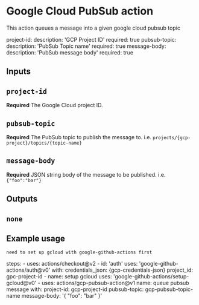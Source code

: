 # Google Cloud PubSub action

This action queues a message into a given google cloud pubsub topic

  project-id: 
    description: 'GCP Project ID'
    required: true
  pubsub-topic:
    description: 'PubSub Topic name'
    required: true
  message-body: 
    description: 'PubSub message body'
    required: true

## Inputs

## `project-id`

**Required** The Google Cloud project ID.

## `pubsub-topic`

**Required** The PubSub topic to publish the message to. i.e. `projects/{gcp-project}/topics/{topic-name}`

## `message-body`

**Required** JSON string body of the message to be published. i.e. `{"foo":"bar"}`

## Outputs

## `none`

## Example usage
`need to set up gcloud with google-github-actions first`

 steps:
    - uses: actions/checkout@v2
    - id: 'auth'
      uses: 'google-github-actions/auth@v0'
      with:
        credentials_json: {gcp-credentials-json}
        project_id: gpc-project-id
    - name: setup gcloud
      uses: 'google-github-actions/setup-gcloud@v0'
    - uses: actions/gcp-pubsub-action@v1
      name: queue pubsub message
      with:
        project-id: gcp-project-id
        pubsub-topic: gcp-pubsub-topic-name
        message-body: '{ "foo": "bar" }'